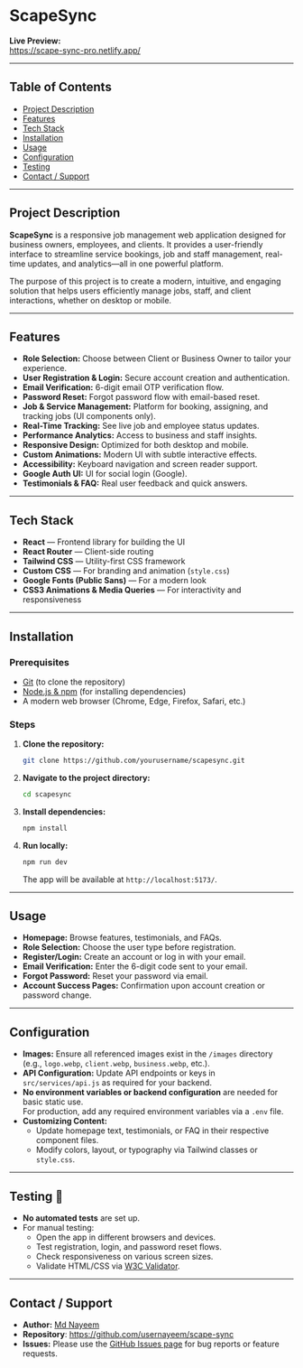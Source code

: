 # ScapeSync

**Live Preview:**  
https://scape-sync-pro.netlify.app/

---

## Table of Contents

- [Project Description](#project-description)
- [Features](#features)
- [Tech Stack](#tech-stack)
- [Installation](#installation)
- [Usage](#usage)
- [Configuration](#configuration)
- [Testing](#testing)
- [Contact / Support](#contact--support)

---

## Project Description

**ScapeSync** is a responsive job management web application designed for business owners, employees, and clients. It provides a user-friendly interface to streamline service bookings, job and staff management, real-time updates, and analytics—all in one powerful platform.

The purpose of this project is to create a modern, intuitive, and engaging solution that helps users efficiently manage jobs, staff, and client interactions, whether on desktop or mobile.

---

## Features

- **Role Selection:** Choose between Client or Business Owner to tailor your experience.
- **User Registration & Login:** Secure account creation and authentication.
- **Email Verification:** 6-digit email OTP verification flow.
- **Password Reset:** Forgot password flow with email-based reset.
- **Job & Service Management:** Platform for booking, assigning, and tracking jobs (UI components only).
- **Real-Time Tracking:** See live job and employee status updates.
- **Performance Analytics:** Access to business and staff insights.
- **Responsive Design:** Optimized for both desktop and mobile.
- **Custom Animations:** Modern UI with subtle interactive effects.
- **Accessibility:** Keyboard navigation and screen reader support.
- **Google Auth UI:** UI for social login (Google).
- **Testimonials & FAQ:** Real user feedback and quick answers.

---

## Tech Stack

- **React** — Frontend library for building the UI
- **React Router** — Client-side routing
- **Tailwind CSS** — Utility-first CSS framework
- **Custom CSS** — For branding and animation (`style.css`)
- **Google Fonts (Public Sans)** — For a modern look
- **CSS3 Animations & Media Queries** — For interactivity and responsiveness

---

## Installation

### Prerequisites

- [Git](https://git-scm.com/) (to clone the repository)
- [Node.js & npm](https://nodejs.org/) (for installing dependencies)
- A modern web browser (Chrome, Edge, Firefox, Safari, etc.)

### Steps

1. **Clone the repository:**
   ```bash
   git clone https://github.com/yourusername/scapesync.git
   ```
2. **Navigate to the project directory:**
   ```bash
   cd scapesync
   ```
3. **Install dependencies:**
   ```bash
   npm install
   ```
4. **Run locally:**
   ```bash
   npm run dev
   ```
   The app will be available at `http://localhost:5173/`.

---

## Usage

- **Homepage:** Browse features, testimonials, and FAQs.
- **Role Selection:** Choose the user type before registration.
- **Register/Login:** Create an account or log in with your email.
- **Email Verification:** Enter the 6-digit code sent to your email.
- **Forgot Password:** Reset your password via email.
- **Account Success Pages:** Confirmation upon account creation or password change.

---

## Configuration

- **Images:** Ensure all referenced images exist in the `/images` directory (e.g., `logo.webp`, `client.webp`, `business.webp`, etc.).
- **API Configuration:** Update API endpoints or keys in `src/services/api.js` as required for your backend.
- **No environment variables or backend configuration** are needed for basic static use.  
  For production, add any required environment variables via a `.env` file.
- **Customizing Content:**
  - Update homepage text, testimonials, or FAQ in their respective component files.
  - Modify colors, layout, or typography via Tailwind classes or `style.css`.

---

## Testing 🧪

- **No automated tests** are set up.
- For manual testing:
  - Open the app in different browsers and devices.
  - Test registration, login, and password reset flows.
  - Check responsiveness on various screen sizes.
  - Validate HTML/CSS via [W3C Validator](https://validator.w3.org/).

---

## Contact / Support

- **Author:** [Md Nayeem](https://www.github.com/usernayeem)
- **Repository**: https://github.com/usernayeem/scape-sync
- **Issues:** Please use the [GitHub Issues page](https://github.com/usernayeem/scape-sync/issues) for bug reports or feature requests.
